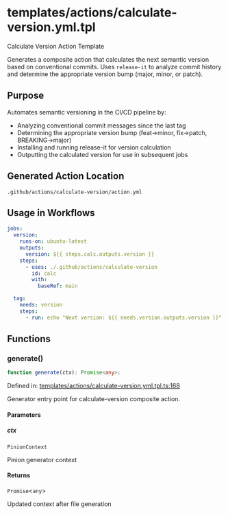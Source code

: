 # templates/actions/calculate-version.yml.tpl

Calculate Version Action Template

Generates a composite action that calculates the next semantic version based on
conventional commits. Uses `release-it` to analyze commit history and determine
the appropriate version bump (major, minor, or patch).

## Purpose

Automates semantic versioning in the CI/CD pipeline by:
- Analyzing conventional commit messages since the last tag
- Determining the appropriate version bump (feat→minor, fix→patch, BREAKING→major)
- Installing and running release-it for version calculation
- Outputting the calculated version for use in subsequent jobs

## Generated Action Location

`.github/actions/calculate-version/action.yml`

## Usage in Workflows

```yaml
jobs:
  version:
    runs-on: ubuntu-latest
    outputs:
      version: ${{ steps.calc.outputs.version }}
    steps:
      - uses: ./.github/actions/calculate-version
        id: calc
        with:
          baseRef: main

  tag:
    needs: version
    steps:
      - run: echo "Next version: ${{ needs.version.outputs.version }}"
```

## Functions

### generate()

```ts
function generate(ctx): Promise<any>;
```

Defined in: [templates/actions/calculate-version.yml.tpl.ts:168](https://github.com/jamesvillarrubia/pipecraft/blob/4c8257c45ffc880272b225e3f335e5026e96be2e/src/templates/actions/calculate-version.yml.tpl.ts#L168)

Generator entry point for calculate-version composite action.

#### Parameters

##### ctx

`PinionContext`

Pinion generator context

#### Returns

`Promise`\<`any`\>

Updated context after file generation
